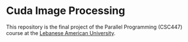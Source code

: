 # Cuda Image Processing
This repository is the final project of the Parallel Programming (CSC447) course at the <a href="https://lau.edu.lb"> Lebanese American University</a>.


